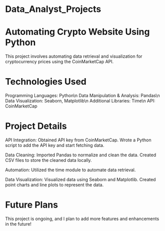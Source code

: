 # Data_Analyst_Projects
# Automating Crypto Website Using Python

This project involves automating data retrieval and visualization for cryptocurrency prices using the CoinMarketCap API.

# Technologies Used

Programming Languages: Python\n
Data Manipulation & Analysis: Pandas\n
Data Visualization: Seaborn, Matplotlib\n
Additional Libraries: Time\n
API: CoinMarketCap

# Project Details

API Integration:
Obtained API key from CoinMarketCap.
Wrote a Python script to add the API key and start fetching data.

Data Cleaning:
Imported Pandas to normalize and clean the data.
Created CSV files to store the cleaned data locally.

Automation:
Utilized the time module to automate data retrieval.

Data Visualization:
Visualized data using Seaborn and Matplotlib.
Created point charts and line plots to represent the data.

# Future Plans
This project is ongoing, and I plan to add more features and enhancements in the future!
